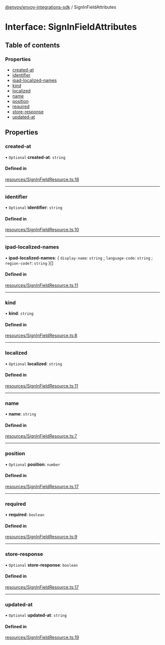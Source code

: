 [@envoy/envoy-integrations-sdk](../README.md) / SignInFieldAttributes

# Interface: SignInFieldAttributes

## Table of contents

### Properties

- [created-at](signinfieldattributes.md#created-at)
- [identifier](signinfieldattributes.md#identifier)
- [ipad-localized-names](signinfieldattributes.md#ipad-localized-names)
- [kind](signinfieldattributes.md#kind)
- [localized](signinfieldattributes.md#localized)
- [name](signinfieldattributes.md#name)
- [position](signinfieldattributes.md#position)
- [required](signinfieldattributes.md#required)
- [store-response](signinfieldattributes.md#store-response)
- [updated-at](signinfieldattributes.md#updated-at)

## Properties

### created-at

• `Optional` **created-at**: `string`

#### Defined in

[resources/SignInFieldResource.ts:18](https://github.com/envoy/envoy-integrations-sdk-nodejs/blob/883a970/src/resources/SignInFieldResource.ts#L18)

___

### identifier

• `Optional` **identifier**: `string`

#### Defined in

[resources/SignInFieldResource.ts:10](https://github.com/envoy/envoy-integrations-sdk-nodejs/blob/883a970/src/resources/SignInFieldResource.ts#L10)

___

### ipad-localized-names

• **ipad-localized-names**: { `display-name`: `string` ; `language-code`: `string` ; `region-code?`: `string`  }[]

#### Defined in

[resources/SignInFieldResource.ts:11](https://github.com/envoy/envoy-integrations-sdk-nodejs/blob/883a970/src/resources/SignInFieldResource.ts#L11)

___

### kind

• **kind**: `string`

#### Defined in

[resources/SignInFieldResource.ts:8](https://github.com/envoy/envoy-integrations-sdk-nodejs/blob/883a970/src/resources/SignInFieldResource.ts#L8)

___

### localized

• `Optional` **localized**: `string`

#### Defined in

[resources/SignInFieldResource.ts:11](https://github.com/envoy/envoy-integrations-sdk-nodejs/blob/883a970/src/resources/SignInFieldResource.ts#L11)

___

### name

• **name**: `string`

#### Defined in

[resources/SignInFieldResource.ts:7](https://github.com/envoy/envoy-integrations-sdk-nodejs/blob/883a970/src/resources/SignInFieldResource.ts#L7)

___

### position

• `Optional` **position**: `number`

#### Defined in

[resources/SignInFieldResource.ts:17](https://github.com/envoy/envoy-integrations-sdk-nodejs/blob/883a970/src/resources/SignInFieldResource.ts#L17)

___

### required

• **required**: `boolean`

#### Defined in

[resources/SignInFieldResource.ts:9](https://github.com/envoy/envoy-integrations-sdk-nodejs/blob/883a970/src/resources/SignInFieldResource.ts#L9)

___

### store-response

• `Optional` **store-response**: `boolean`

#### Defined in

[resources/SignInFieldResource.ts:17](https://github.com/envoy/envoy-integrations-sdk-nodejs/blob/883a970/src/resources/SignInFieldResource.ts#L17)

___

### updated-at

• `Optional` **updated-at**: `string`

#### Defined in

[resources/SignInFieldResource.ts:19](https://github.com/envoy/envoy-integrations-sdk-nodejs/blob/883a970/src/resources/SignInFieldResource.ts#L19)
